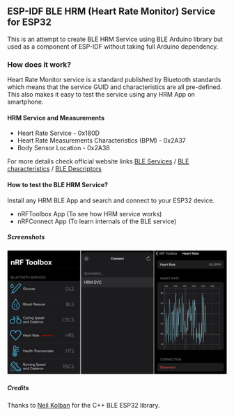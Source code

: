 ## ESP-IDF BLE HRM (Heart Rate Monitor) Service for ESP32
This is an attempt to create BLE HRM Service using BLE Arduino library but used as a component of ESP-IDF without taking full Arduino dependency.

### How does it work?
Heart Rate Monitor service is a standard published by Bluetooth standards which means that the service GUID and characteristics are all pre-defined. This also makes it easy to test the service using any HRM App on smartphone.

#### HRM Service and Measurements
- Heart Rate Service - 0x180D
- Heart Rate Measurements Characteristics (BPM) - 0x2A37
- Body Sensor Location - 0x2A38

For more details check official website links [BLE Services](https://www.bluetooth.com/specifications/gatt/services/) / 
[BLE characteristics](https://www.bluetooth.com/specifications/gatt/characteristics/) / [BLE Descriptors](https://www.bluetooth.com/specifications/gatt/descriptors/)

#### How to test the BLE HRM Service?
Install any HRM BLE App and search and connect to your ESP32 device.
- nRFToolbox App (To see how HRM service works)
- nRFConnect App (To learn internals of the BLE service)

##### Screenshots
![nRFToolbox](https://github.com/sukesh-ak/BLE-HRM-IDF-SVC-ESP32/blob/main/assets/screenshots.jpg)

##### Credits
Thanks to [Neil Kolban](https://github.com/nkolban/) for the C++ BLE ESP32 library.